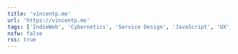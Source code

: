 ```yaml
---
title: 'vincentp.me'
url: 'https://vincentp.me'
tags: ['IndieWeb', 'Cybernetics', 'Service Design', 'JavaScript', 'UX', 'HTML']
nsfw: false
rss: true
---
```

